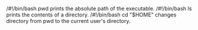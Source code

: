 /#!/bin/bash pwd prints the absolute path of the executable.
/#!/bin/bash ls prints the contents of a directory.
/#!/bin/bash cd "$HOME" changes directory from pwd to the current user's directory.
